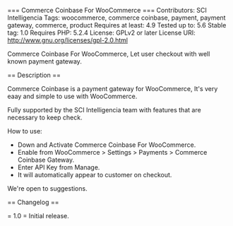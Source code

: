 === Commerce Coinbase For WooCommerce ===
Contributors: SCI Intelligencia
Tags: woocommerce, commerce coinbase, payment, payment gateway, commerce, product
Requires at least: 4.9
Tested up to: 5.6
Stable tag: 1.0
Requires PHP: 5.2.4
License: GPLv2 or later
License URI: http://www.gnu.org/licenses/gpl-2.0.html

Commerce Coinbase For WooCommerce, Let user checkout with well known payment gateway.

== Description ==

Commerce Coinbase is a payment gateway for WooCommerce, It's very eaay and simple to use with WooCommerce.

Fully supported by the SCI Intelligencia team with features that are necessary to keep check.

How to use:

* Down and Activate Commerce Coinbase For WooCommerce.
* Enable from WooCommerce > Settings > Payments > Commerce Coinbase Gateway. 
* Enter API Key from Manage.
* It will automatically appear to customer on checkout.

We're open to suggestions. 

== Changelog ==

= 1.0 =
Initial release.
